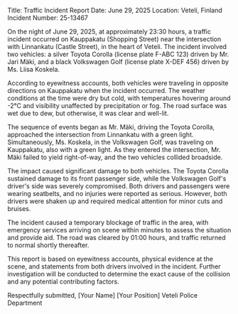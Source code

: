  Title: Traffic Incident Report
Date: June 29, 2025
Location: Veteli, Finland
Incident Number: 25-13467

On the night of June 29, 2025, at approximately 23:30 hours, a traffic incident occurred on Kauppakatu (Shopping Street) near the intersection with Linnankatu (Castle Street), in the heart of Veteli. The incident involved two vehicles: a silver Toyota Corolla (license plate F-ABC 123) driven by Mr. Jari Mäki, and a black Volkswagen Golf (license plate X-DEF 456) driven by Ms. Liisa Koskela.

According to eyewitness accounts, both vehicles were traveling in opposite directions on Kauppakatu when the incident occurred. The weather conditions at the time were dry but cold, with temperatures hovering around -2°C and visibility unaffected by precipitation or fog. The road surface was wet due to dew, but otherwise, it was clear and well-lit.

The sequence of events began as Mr. Mäki, driving the Toyota Corolla, approached the intersection from Linnankatu with a green light. Simultaneously, Ms. Koskela, in the Volkswagen Golf, was traveling on Kauppakatu, also with a green light. As they entered the intersection, Mr. Mäki failed to yield right-of-way, and the two vehicles collided broadside.

The impact caused significant damage to both vehicles. The Toyota Corolla sustained damage to its front passenger side, while the Volkswagen Golf's driver's side was severely compromised. Both drivers and passengers were wearing seatbelts, and no injuries were reported as serious. However, both drivers were shaken up and required medical attention for minor cuts and bruises.

The incident caused a temporary blockage of traffic in the area, with emergency services arriving on scene within minutes to assess the situation and provide aid. The road was cleared by 01:00 hours, and traffic returned to normal shortly thereafter.

This report is based on eyewitness accounts, physical evidence at the scene, and statements from both drivers involved in the incident. Further investigation will be conducted to determine the exact cause of the collision and any potential contributing factors.

Respectfully submitted,
[Your Name]
[Your Position]
Veteli Police Department